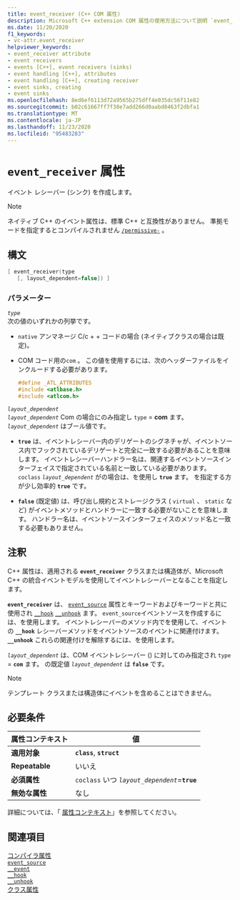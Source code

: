 ```yaml
---
title: event_receiver (C++ COM 属性)
description: Microsoft C++ extension COM 属性の使用方法について説明 `event_receiver` します。
ms.date: 11/20/2020
f1_keywords:
- vc-attr.event_receiver
helpviewer_keywords:
- event_receiver attribute
- event receivers
- events [C++], event receivers (sinks)
- event handling [C++], attributes
- event handling [C++], creating receiver
- event sinks, creating
- event sinks
ms.openlocfilehash: 8ed6ef6113d72a9565b275dff4e035dc56f11e82
ms.sourcegitcommit: b02c61667ff7f38e7add266d0aabd8463f2dbfa1
ms.translationtype: MT
ms.contentlocale: ja-JP
ms.lasthandoff: 11/23/2020
ms.locfileid: "95483283"
---
```

# <a name="event_receiver-attribute"></a>`event_receiver` 属性

イベント レシーバー (シンク) を作成します。

> [!NOTE]
> ネイティブ C++ のイベント属性は、標準 C++ と互換性がありません。 準拠モードを指定するとコンパイルされません [`/permissive-`](../../build/reference/permissive-standards-conformance.md) 。

## <a name="syntax"></a>構文

```cpp
[ event_receiver(type
   [, layout_dependent=false]) ]
```

### <a name="parameters"></a>パラメーター

*`type`*\
次の値のいずれかの列挙です。

- `native` アンマネージ C/c + + コードの場合 (ネイティブクラスの場合は既定)。

- COM コード用の`com` 。 この値を使用するには、次のヘッダーファイルをインクルードする必要があります。

    ```cpp
    #define _ATL_ATTRIBUTES
    #include <atlbase.h>
    #include <atlcom.h>
    ```

*`layout_dependent`*\
*`layout_dependent`* Com の場合にのみ指定し `type` = **com** ます。 *`layout_dependent`* はブール値です。

- **`true`** は、イベントレシーバー内のデリゲートのシグネチャが、イベントソース内でフックされているデリゲートと完全に一致する必要があることを意味します。 イベントレシーバーハンドラー名は、関連するイベントソースインターフェイスで指定されている名前と一致している必要があります。 `coclass` *`layout_dependent`* がの場合は、を使用し **`true`** ます。 を指定する方が少し効率的 **`true`** です。

- **`false`** (既定値) は、呼び出し規約とストレージクラス ( `virtual` 、 `static` など) がイベントメソッドとハンドラーに一致する必要がないことを意味します。 ハンドラー名は、イベントソースインターフェイスのメソッド名と一致する必要もありません。

## <a name="remarks"></a>注釈

C++ 属性は、適用される **`event_receiver`** クラスまたは構造体が、Microsoft C++ の統合イベントモデルを使用してイベントレシーバーとなることを指定します。

**`event_receiver`** は、 [`event_source`](event-source.md) 属性とキーワードおよびキーワードと共に使用され [`__hook`](../../cpp/hook.md) [`__unhook`](../../cpp/unhook.md) ます。 `event_source`イベントソースを作成するには、を使用します。 イベントレシーバーのメソッド内でを使用して、イベントの **`__hook`** レシーバーメソッドをイベントソースのイベントに関連付けます。 **`__unhook`** これらの関連付けを解除するには、を使用します。

*`layout_dependent`* は、COM イベントレシーバー () に対してのみ指定され `type` = **`com`** ます。 の既定値 *`layout_dependent`* は **`false`** です。

> [!NOTE]
> テンプレート クラスまたは構造体にイベントを含めることはできません。

## <a name="requirements"></a>必要条件

| 属性コンテキスト | 値 |
|--|--|
| **適用対象** | **`class`**, **`struct`** |
| **Repeatable** | いいえ |
| **必須属性** | `coclass` いつ *`layout_dependent`*=**`true`** |
| **無効な属性** | なし |

詳細については、「 [属性コンテキスト](cpp-attributes-com-net.md#contexts)」を参照してください。

## <a name="see-also"></a>関連項目

[コンパイラ属性](compiler-attributes.md)\
[`event_source`](event-source.md)\
[`__event`](../../cpp/event.md)\
[`__hook`](../../cpp/hook.md)\
[`__unhook`](../../cpp/unhook.md)\
[クラス属性](class-attributes.md)
